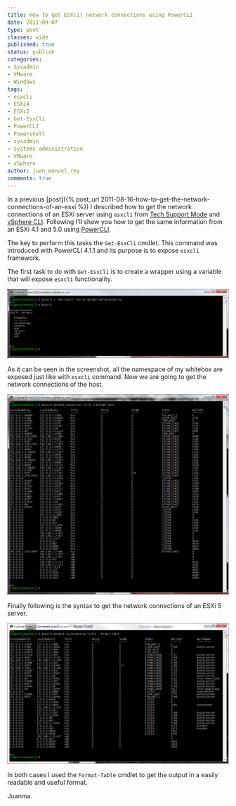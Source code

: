 ```yaml
---
title: How to get ESX(i) network connections using PowerCLI
date: 2011-09-07
type: post
classes: wide
published: true
status: publish
categories:
- Sysadmin
- VMware
- Windows
tags:
- esxcli
- ESXi4
- ESXi5
- Get-EsxCli
- PowerCLI
- Powershell
- sysadmin
- systems administration
- VMware
- vSphere
author: juan_manuel_rey
comments: true
---
```


In a previous [post]({% post_url 2011-08-16-how-to-get-the-network-connections-of-an-esxi %}) I described how to get the network connections of an ESXi server using `esxcli` from [Tech Support Mode](http://kb.vmware.com/selfservice/microsites/search.do?language=en_US&cmd=displayKC&externalId=1017910) and [vSphere CLI](http://www.vmware.com/support/developer/vcli/). Following I'll show you how to get the same information from an ESXi 4.1 and 5.0 using [PowerCLI](http://communities.vmware.com/community/vmtn/server/vsphere/automationtools/powercli).

The key to perform this tasks the `Get-EsxCli` cmdlet. This command was introduced with PowerCLI 4.1.1 and its purpose is to expose `esxcli` framework.

The first task to do with `Get-EsxCli` is to create a wrapper using a variable that will expose `esxcli` functionality.

[![](/assets/images/get-esxcli.png "Get-EsxCli")]({{site.url}}/assets/images/get-esxcli.png)

As it can be seen in the screenshot, all the namespace of my whitebox are exposed just like with `esxcli` command. Now we are going to get the network connections of the host.

[![](/assets/images/esxi4_net-connection.png "ESXi4 network connections")]({{site.url}}/assets/images/esxi4_net-connection.png)

Finally following is the syntax to get the network connections of an ESXi 5 server.

[![](/assets/images/esxi5_net-connection.png "ESXi5 network connections")]({{site.url}}/assets/images/esxi5_net-connection.png)

In both cases I used the `Format-Table` cmdlet to get the output in a easily readable and useful format.

Juanma.
